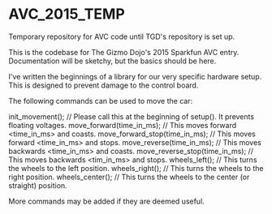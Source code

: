 # AVC_2015_TEMP
Temporary repository for AVC code until TGD's repository is set up.

This is the codebase for The Gizmo Dojo's 2015 Sparkfun AVC entry. Documentation will be sketchy,
but the basics should be here.

I've written the beginnings of a library for our very specific hardware setup. This is designed to prevent
damage to the control board.

The following commands can be used to move the car:

init_movement(); // Please call this at the beginning of setup(). It prevents floating voltages.
move_forward(time_in_ms);         // This moves forward <time_in_ms> and coasts.
move_forward_stop(time_in_ms);    // This moves forward <time_in_ms> and stops.
move_reverse(time_in_ms);         // This moves backwards <time_in_ms> and coasts.
move_reverse_stop(time_in_ms);    // This moves backwards <tim_in_ms> and stops.
wheels_left();                    // This turns the wheels to the left position.
wheels_right();                   // This turns the wheels to the right position.
wheels_center();                  // This turns the wheels to the center (or straight) position.

More commands may be added if they are deemed useful.
